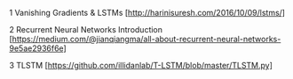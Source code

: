 1 Vanishing Gradients & LSTMs [http://harinisuresh.com/2016/10/09/lstms/]

2 Recurrent Neural Networks Introduction [https://medium.com/@jianqiangma/all-about-recurrent-neural-networks-9e5ae2936f6e]

3 TLSTM [https://github.com/illidanlab/T-LSTM/blob/master/TLSTM.py]
